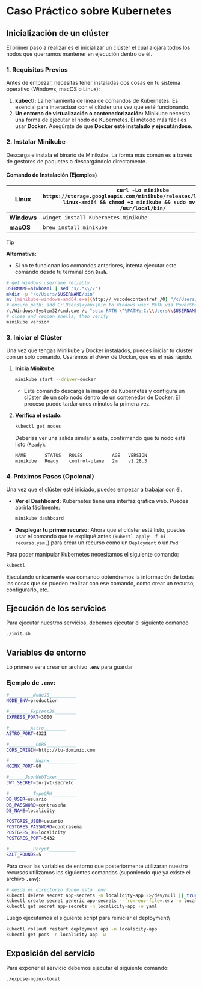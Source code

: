 # Caso Práctico sobre Kubernetes

## Inicialización de un clúster

El primer paso a realizar es el inicializar un clúster el cual alojara todos los nodos que querramos mantener en ejecución dentro de él.

### 1. Requisitos Previos

Antes de empezar, necesitas tener instaladas dos cosas en tu sistema operativo (Windows, macOS o Linux):

1. **kubectl:** La herramienta de línea de comandos de Kubernetes. Es esencial para interactuar con el clúster una vez que esté funcionando.
2. **Un entorno de virtualización o contenedorización:** Minikube necesita una forma de ejecutar el nodo de Kubernetes. El método más fácil es usar **Docker**. Asegúrate de que **Docker esté instalado y ejecutándose**.

### 2. Instalar Minikube

Descarga e instala el binario de Minikube. La forma más común es a través de gestores de paquetes o descargándolo directamente.

#### Comando de Instalación (Ejemplos)

| **Linux** | **`curl -Lo minikube https://storage.googleapis.com/minikube/releases/latest/minikube-linux-amd64 && chmod +x minikube && sudo mv minikube /usr/local/bin/`** |
| --- | --- |
| **Windows** | `winget install Kubernetes.minikube` |
| **macOS** | `brew install minikube` |

> [!TIP]
> **Alternativa:**
> - Si no te funcionan los comandos anteriores, intenta ejecutar este comando desde tu terminal con **`Bash`**.
>  ```bash
> # get Windows username reliably
> USERNAME=$(whoami | sed 's/.*\\//')
> mkdir -p "/c/Users/$USERNAME/bin"
> mv [minikube-windows-amd64.exe](http://_vscodecontentref_/0) "/c/Users/$USERNAME/bin/minikube.exe"
> # ensure path: add C:\Users\<you>\bin to Windows user PATH via PowerShell or Windows UI
> /c/Windows/System32/cmd.exe /c "setx PATH \"%PATH%;C:\\Users\\$USERNAME\\bin\""
> # close and reopen shells, then verify
> minikube version
> ```

### 3. Iniciar el Clúster

Una vez que tengas Minikube y Docker instalados, puedes iniciar tu clúster con un solo comando. Usaremos el *driver* de Docker, que es el más rápido.

1. **Inicia Minikube:**
    
    ```bash
    minikube start --driver=docker
    ```
    
    - Este comando descarga la imagen de Kubernetes y configura un clúster de un solo nodo dentro de un contenedor de Docker. El proceso puede tardar unos minutos la primera vez.
2. **Verifica el estado:**
    
    ```bash
    kubectl get nodes
    ```
    
    Deberías ver una salida similar a esta, confirmando que tu nodo está listo (`Ready`):
    
    ```bash
    NAME       STATUS   ROLES           AGE   VERSION
    minikube   Ready    control-plane   2m    v1.28.3
    ```
    

### 4. Próximos Pasos (Opcional)

Una vez que el clúster esté iniciado, puedes empezar a trabajar con él.

- **Ver el Dashboard:** Kubernetes tiene una interfaz gráfica web. Puedes abrirla fácilmente:
    
    ```bash
    minikube dashboard
    ```
    
- **Desplegar tu primer recurso:** Ahora que el clúster está listo, puedes usar el comando que te expliqué antes (`kubectl apply -f mi-recurso.yaml`) para crear un recurso como un `Deployment` o un `Pod`.

Para poder manipular Kubernetes necesitamos el siguiente comando:

```bash
kubectl
```

Ejecutando unicamente ese comando obtendremos la información de todas las cosas que se pueden realizar con ese comando, como crear un recurso, configurarlo, etc.

## Ejecución de los servicios

Para ejecutar nuestros servicios, debemos ejecutar el siguiente comando

```bash
./init.sh
```

## Variables de entorno

Lo primero sera crear un archivo **`.env`** para guardar 

### Ejemplo de `.env`:

```bash
#_________NodeJS__________
NODE_ENV=production

#________ExpressJS________
EXPRESS_PORT=3000

#________Astro________
ASTRO_PORT=4321

#__________CORS___________
CORS_ORIGIN=http://tu-dominio.com

#__________Nginx__________
NGINX_PORT=80

#______JsonWebToken_______
JWT_SECRET=tu-jwt-secreto

#_________TypeORM_________
DB_USER=usuario
DB_PASSWORD=contraseña
DB_NAME=localicity

POSTGRES_USER=usuario
POSTGRES_PASSWORD=contraseña
POSTGRES_DB=localicity
POSTGRES_PORT=5432

#_________Bcrypt__________
SALT_ROUNDS=5
```

Para crear las variables de entorno que posteriormente utilizaran nuestro recursos utilizamos los siguientes comandos (suponiendo que ya existe el archivo **`.env`**):

```bash
# desde el directorio donde está .env
kubectl delete secret app-secrets -n localicity-app 2>/dev/null || true
kubectl create secret generic app-secrets --from-env-file=.env -n localicity-app
kubectl get secret app-secrets -n localicity-app -o yaml
```

Luego ejecutamos el siguiente script para reiniciar el deployment\

```bash
kubectl rollout restart deployment api -n localicity-app
kubectl get pods -n localicity-app -w
```

## Exposición del servicio

Para exponer el servicio debemos ejecutar el siguiente comando:

```bash
./expose-nginx-local
```
